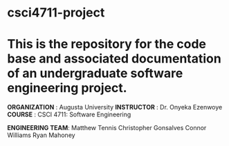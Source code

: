 # csci4711-project

# This is the repository for the code base and associated documentation of an undergraduate software engineering project.

**ORGANIZATION**    : Augusta University
**INSTRUCTOR**      : Dr. Onyeka Ezenwoye
**COURSE**          : CSCI 4711: Software Engineering

**ENGINEERING TEAM**: Matthew Tennis
                      Christopher Gonsalves
                      Connor Williams
                      Ryan Mahoney




 


